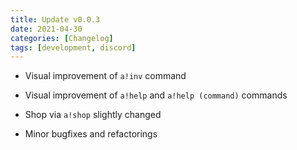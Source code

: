 ```yaml
---
title: Update v0.0.3
date: 2021-04-30
categories: [Changelog]
tags: [development, discord]
---
```


- Visual improvement of `a!inv` command

- Visual improvement of `a!help` and `a!help (command)` commands

- Shop via `a!shop` slightly changed

- Minor bugfixes and refactorings

